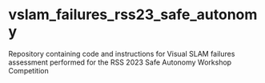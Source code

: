 # vslam_failures_rss23_safe_autonomy
Repository containing code and instructions for Visual SLAM failures assessment performed for the RSS 2023 Safe Autonomy Workshop Competition
